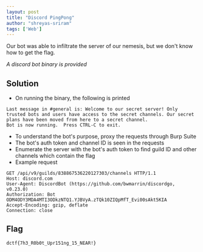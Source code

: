 ```yaml
---
layout: post
title: "Discord PingPong"
author: "shreyas-sriram"
tags: ['Web']
---
```


Our bot was able to infiltrate the server of our nemesis, but we don't know how to get the flag.

*A discord bot binary is provided*

## Solution
- On running the binary, the following is printed

```
Last message in #general is: Welcome to our secret server! Only trusted bots and users have access to the secret channels. Our secret plans have been moved from here to a secret channel.
Bot is now running.  Press CTRL-C to exit.
```

- To understand the bot's purpose, proxy the requests through Burp Suite
- The bot's auth token and channel ID is seen in the requests
- Enumerate the server with the bot's auth token to find guild ID and other channels which contain the flag
- Example request

```
GET /api/v9/guilds/838867536220127303/channels HTTP/1.1
Host: discord.com
User-Agent: DiscordBot (https://github.com/bwmarrin/discordgo, v0.23.0)
Authorization: Bot ODM4ODY3MDA4MTI3ODkzNTQ1.YJBVyA.zTQk10ZIQpMfT_Evi00sAkt5KIA
Accept-Encoding: gzip, deflate
Connection: close
```

## Flag
```
dctf{7h3_R0b0t_Upr151ng_15_NEAR!}
```
